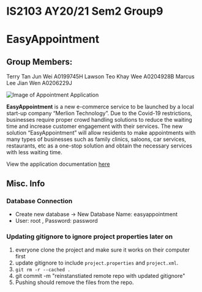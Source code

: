 # IS2103 AY20/21 Sem2 Group9
# EasyAppointment

## Group Members:
Terry Tan Jun Wei A0199745H
Lawson Teo Khay Wee A0204928B
Marcus Lee Jian Wen A0206229J

![Image of Appointment Application](https://images.ctfassets.net/lzny33ho1g45/KEdTxpBOq7rxuCwHi22wd/2eca075d1d094e5f4c9c30ed9764bd9d/best-appointment-scheduling-apps-00-hero.png?w=1520&fm=jpg&q=30&fit=thumb&h=760)

**EasyAppointment** is a new e-commerce service to be launched by a local start-up company “Merlion Technology”. Due to the Covid-19 restrictions, businesses require proper crowd handling solutions to reduce the waiting time and increase customer engagement with their services. The new solution “EasyAppointment” will allow residents to make appointments with many types of businesses such as family clinics, saloons, car services, restaurants, etc as a one-stop solution and obtain the necessary services with less waiting time.

View the application documentation [here](https://docs.google.com/document/d/1FdaKg5QVEzFWqFyOBEddU0wPv92A_7HtS9DQIKa-Wss/edit#heading=h.c19fjemcq6h8)

## Misc. Info
### Database Connection
- Create new database -> New Database Name: easyappointment
- User: root , Password: password

### Updating gitignore to ignore project properties later on
1. everyone clone the project and make sure it works on their computer first
2. update gitignore to include `project.properties` and `project.xml`.
3. `git rm -r --cached .`
4. git commit -m "reinstanstiated remote repo with updated gitignore"
5. Pushing should remove the files from the repo. 

